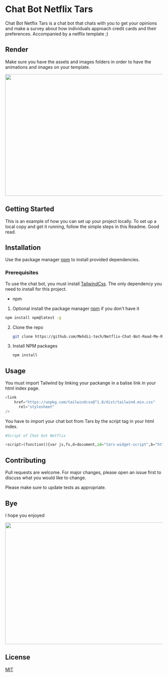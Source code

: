 # Chat Bot Netflix Tars

Chat Bot Netflix Tars is a chat bot that chats with you to get your opinions and make a survey about how individuals approach credit cards and their preferences.
Accompanied by a netflix template ;)

## Render

Make sure you have the assets and images folders in order to have the animations and images on your template.

<img src="https://media.giphy.com/media/4H6AbO2BF0zLXGs6Qm/giphy.gif" width="690" height="388" />

## Getting Started

This is an example of how you can set up your project locally. To set up a local copy and get it running, follow the simple steps in this Readme. Good read.

## Installation

Use the package manager [npm](https://www.npmjs.com/) to install provided dependencies.

### Prerequisites

To use the chat bot, you must install [TailwindCss](https://tailwindcss.com/docs/installation). The only dependency you need to install for this project.

- npm

1. Optional install the package manager [npm](https://www.npmjs.com/) if you don't have it

```sh
npm install npm@latest -g
```

2. Clone the repo
   ```sh
   git clone https://github.com/Mehdii-tech/Netflix-Chat-Bot-Read-Me-Rendering.git
   ```
3. Install NPM packages
   ```sh
   npm install
   ```

## Usage

You must import Tailwind by linking your packange in a balise link in your html index page.

```python
<link
    href="https://unpkg.com/tailwindcss@^1.0/dist/tailwind.min.css"
      rel="stylesheet"
/>
```

You have to import your chat bot from Tars by the script tag in your html index.

```python
#Script of Chat bot Netflix

<script>(function(){var js,fs,d=document,id="tars-widget-script",b="https://tars-file-upload.s3.amazonaws.com/bulb/";if(!d.getElementById(id)){js=d.createElement("script");js.id=id;js.type="text/javascript";js.src=b+"js/widget.js";fs=d.getElementsByTagName("script")[0];fs.parentNode.insertBefore(js,fs)}})();window.tarsSettings = {"convid":"fpmANI"};</script>
```


## Contributing

Pull requests are welcome. For major changes, please open an issue first to discuss what you would like to change.

Please make sure to update tests as appropriate.

## Bye

I hope you enjoyed

<img src="https://media.giphy.com/media/vFKqnCdLPNOKc/giphy.gif" width="690" height="388" />

## License

[MIT](https://choosealicense.com/licenses/mit/)
